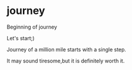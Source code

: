 # journey
Beginning of journey
<html>
<Head>
Let's start;) 
</Head>
<Body>
<P>Journey of a million mile starts with a single step.</p>
  <P> It may sound tiresome,but it is definitely worth it.</p> 
</Body>
</Html>
